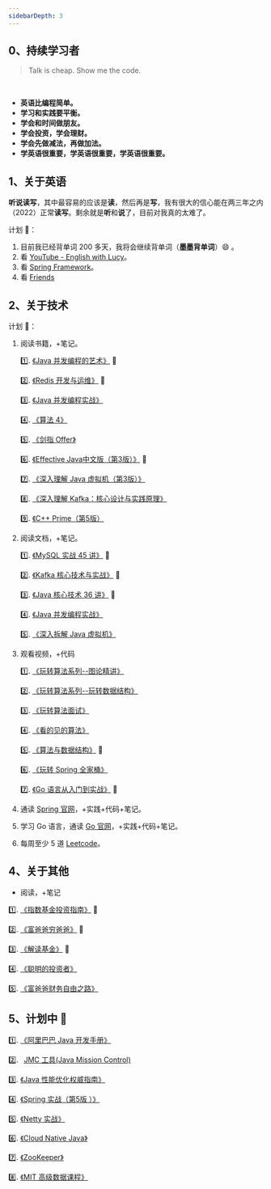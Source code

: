 ```yaml
---
sidebarDepth: 3
---
```


## 0、持续学习者

> Talk is cheap. Show me the code.

<br/>

- **英语比编程简单。**
- **学习和实践要平衡。**
- **学会和时间做朋友。**
- **学会投资，学会理财。**
- **学会先做减法，再做加法。**
- **学英语很重要，学英语很重要，学英语很重要。**

## 1、关于英语

<indent/> **听说读写**，其中最容易的应该是**读**，然后再是**写**，我有很大的信心能在两三年之内（2022）正常**读写**。剩余就是**听**和**说**了，目前对我真的太难了。

计划 :tada:：
1. 目前我已经背单词 200 多天，我将会继续背单词（**墨墨背单词**）:smile: 。
2. 看 [YouTube - English with Lucy](https://www.youtube.com/)。
3. 看 [Spring Framework](https://docs.spring.io/spring/docs/5.2.3.RELEASE/spring-framework-reference/index.html)。
4. 看 [Friends](https://www.youtube.com/playlist?list=ELwQA2MMl54Cc)


## 2、关于技术

计划 :tada:：
1. 阅读书籍，+笔记。

    :one:. [《Java 并发编程的艺术》](https://book.douban.com/subject/26591326/) :100:

    :two:. [《Redis 开发与运维》](https://book.douban.com/subject/26971561/) :100:
    
    :three:. [《Java 并发编程实战》](https://book.douban.com/subject/10484692/)
    
    :four:. [《算法 4》](https://book.douban.com/subject/19952400/)
    
    :five:. [《剑指 Offer》](https://book.douban.com/subject/25910559/)

    :six:. [《Effective Java中文版（第3版）》](https://book.douban.com/subject/30412517/) :100:
    
    :seven:. [《深入理解 Java 虚拟机（第3版）》](https://book.douban.com/subject/34907497/)
    
    :eight:. [《深入理解 Kafka：核心设计与实践原理》](https://book.douban.com/subject/30437872/)
    
    :nine:. [《C++ Prime（第5版）](https://book.douban.com/subject/30437872/)
    
2. 阅读文档，+笔记。

    :one:. [《MySQL 实战 45 讲》](https://time.geekbang.org/column/intro/139) :100: 
    
    :two:. [《Kafka 核心技术与实战》](https://time.geekbang.org/column/intro/100029201) :100:
    
    :three:. [《Java 核心技术 36 讲》](https://time.geekbang.org/column/intro/100006701) :100:
    
    :four:. [《Java 并发编程实战》](https://time.geekbang.org/column/intro/100023901)
    
    :five:. [《深入拆解 Java 虚拟机》](https://time.geekbang.org/column/intro/100010301)
    
3. 观看视频，+代码

    :one:. [《玩转算法系列--图论精讲》](https://coding.imooc.com/class/370.html)
        
    :two:. [《玩转算法系列--玩转数据结构》](https://coding.imooc.com/class/207.html) 
        
    :three:. [《玩转算法面试》](https://coding.imooc.com/class/82.html)  

    :four:. [《看的见的算法》](https://coding.imooc.com/class/138.html)    

    :five:. [《算法与数据结构》](https://coding.imooc.com/class/71.html) :100:    

    :six:. [《玩转 Spring 全家桶》](https://time.geekbang.org/course/intro/100023501)  

    :seven:. [《Go 语言从入门到实战》](https://time.geekbang.org/course/intro/100024001) :100:    
    
3. 通读 [Spring 官网](https://spring.io/)，+实践+代码+笔记。
4. 学习 Go 语言，通读 [Go 官网](https://golang.org/)，+实践+代码+笔记。
5. 每周至少 5 道 [Leetcode](https://leetcode-cn.com/problemset/all/)。


## 4、关于其他

- 阅读，+笔记

<indent/>:one:. [《指数基金投资指南》](https://book.douban.com/subject/27204860/) :100:

<indent/>:two:. [《富爸爸穷爸爸》](https://book.douban.com/subject/3291111/) :100:

<indent/>:three:. [《解读基金》](https://book.douban.com/subject/2051332/) :100:

<indent/>:four:. [《聪明的投资者》](https://book.douban.com/subject/5243775/)

<indent/>:five:. [《富爸爸财务自由之路》](https://book.douban.com/subject/1004118/)


## 5、计划中  :tada:

<indent/>:one:. [《阿里巴巴 Java 开发手册》](https://book.douban.com/subject/27605355/)
     
<indent/>:two:. &ensp;[JMC 工具(Java Mission Control)](https://blog.overops.com/oracle-java-mission-control-the-ultimate-guide/#jfrhowto)

<indent/>:three:. [《Java 性能优化权威指南》](https://book.douban.com/subject/25828043/)

<indent/>:four:. [《Spring 实战（第5版 ）》](https://book.douban.com/subject/34949443/)

<indent/>:five:. [《Netty 实战》](https://book.douban.com/subject/27038538/)

<indent/>:six:. [《Cloud Native Java》](https://book.douban.com/subject/26435857/)

<indent/>:seven:. [《ZooKeeper》](https://book.douban.com/subject/25765743/)

<indent/>:eight:. [《MIT 高级数据课程》](https://courses.csail.mit.edu/6.851/fall17/)
    
